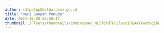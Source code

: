 ```yaml
---
author: satpolpp@kalbarprov.go.id
title: "Hari Sumpah Pemuda"
date: 2024-10-28 03:50:17
thumbnail: /Flyers/thumbnails/compressed_mLlfoYdTHDLluccI0EAAYkwuxVg1hAEGBTd7hZ95.jpg
---
```

